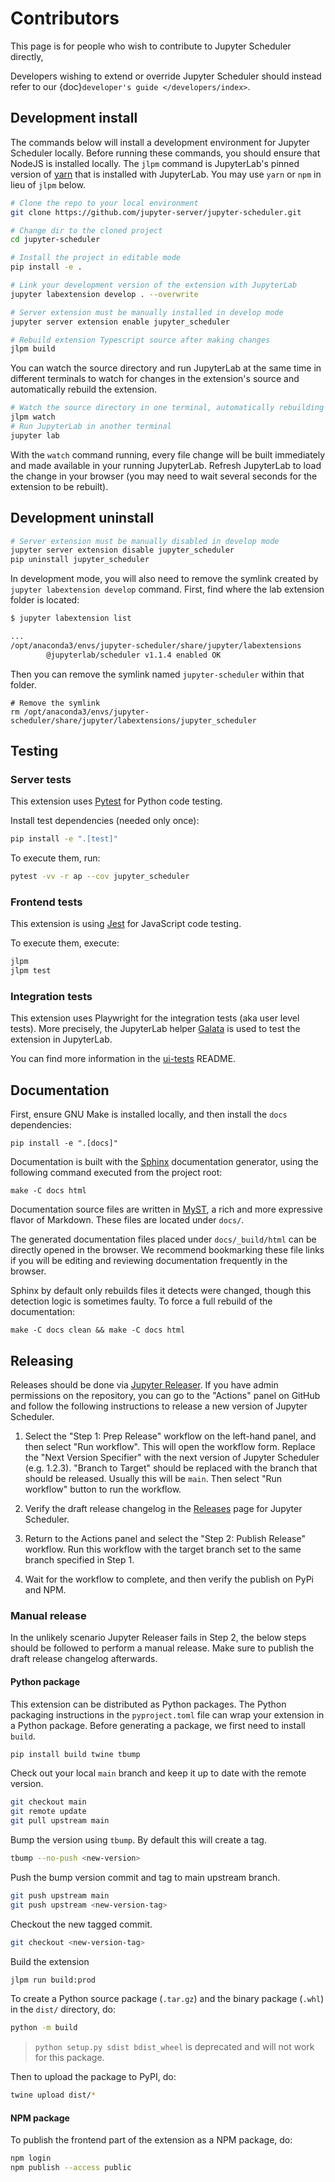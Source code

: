 # Contributors

This page is for people who wish to contribute to Jupyter Scheduler directly,

Developers wishing to extend or override Jupyter Scheduler should instead refer
to our {doc}`developer's guide </developers/index>`.

## Development install

The commands below will install a development environment for
Jupyter Scheduler locally. Before running these commands, you should ensure that NodeJS is
installed locally. The `jlpm` command is JupyterLab's pinned version of
[yarn](https://yarnpkg.com/) that is installed with JupyterLab. You may use
`yarn` or `npm` in lieu of `jlpm` below.

```bash
# Clone the repo to your local environment
git clone https://github.com/jupyter-server/jupyter-scheduler.git

# Change dir to the cloned project
cd jupyter-scheduler

# Install the project in editable mode
pip install -e .

# Link your development version of the extension with JupyterLab
jupyter labextension develop . --overwrite

# Server extension must be manually installed in develop mode
jupyter server extension enable jupyter_scheduler

# Rebuild extension Typescript source after making changes
jlpm build
```

You can watch the source directory and run JupyterLab at the same time in
different terminals to watch for changes in the extension's source and
automatically rebuild the extension.

```bash
# Watch the source directory in one terminal, automatically rebuilding when needed
jlpm watch
# Run JupyterLab in another terminal
jupyter lab
```

With the `watch` command running, every file change will be built immediately
and made available in your running JupyterLab. Refresh JupyterLab to load the
change in your browser (you may need to wait several seconds for the extension
to be rebuilt).

## Development uninstall

```bash
# Server extension must be manually disabled in develop mode
jupyter server extension disable jupyter_scheduler
pip uninstall jupyter_scheduler
```

In development mode, you will also need to remove the symlink created by
`jupyter labextension develop` command. First, find where the lab extension
folder is located:

```bash
$ jupyter labextension list

...
/opt/anaconda3/envs/jupyter-scheduler/share/jupyter/labextensions
        @jupyterlab/scheduler v1.1.4 enabled OK
```

Then you can remove the symlink named `jupyter-scheduler` within that
folder.
```
# Remove the symlink
rm /opt/anaconda3/envs/jupyter-scheduler/share/jupyter/labextensions/jupyter_scheduler
```

## Testing

### Server tests

This extension uses [Pytest](https://docs.pytest.org/) for Python code testing.

Install test dependencies (needed only once):

```sh
pip install -e ".[test]"
```

To execute them, run:

```sh
pytest -vv -r ap --cov jupyter_scheduler
```

### Frontend tests

This extension is using [Jest](https://jestjs.io/) for JavaScript code testing.

To execute them, execute:

```sh
jlpm
jlpm test
```

### Integration tests

This extension uses Playwright for the integration tests (aka user level tests).
More precisely, the JupyterLab helper
[Galata](https://github.com/jupyterlab/jupyterlab/tree/master/galata) is used to
test the extension in JupyterLab.

You can find more information in the
[ui-tests](https://github.com/jupyter-server/jupyter-scheduler/tree/main/ui-tests)
README.

## Documentation

First, ensure GNU Make is installed locally, and then install the `docs` dependencies:

```
pip install -e ".[docs]"
```

Documentation is built with the [Sphinx](https://www.sphinx-doc.org/en/master/)
documentation generator, using the following command executed from the project root:

```
make -C docs html
```

Documentation source files are written in
[MyST](https://myst-parser.readthedocs.io/en/latest/index.html), a rich and more
expressive flavor of Markdown. These files are located under `docs/`.

The generated documentation files placed under `docs/_build/html` can be
directly opened in the browser.  We recommend bookmarking these file links
if you will be editing and reviewing documentation frequently in the browser.

Sphinx by default only rebuilds files it detects were changed, though this
detection logic is sometimes faulty. To force a full rebuild of the
documentation:

```
make -C docs clean && make -C docs html
```

## Releasing

Releases should be done via [Jupyter Releaser](https://github.com/jupyter-server/jupyter_releaser).
If you have admin permissions on the repository, you can go to the "Actions"
panel on GitHub and follow the following instructions to release a new version of
Jupyter Scheduler.

1. Select the "Step 1: Prep Release" workflow on the left-hand panel, and then
select "Run workflow". This will open the workflow form. Replace the "Next Version
Specifier" with the next version of Jupyter Scheduler (e.g. 1.2.3). "Branch to Target"
should be replaced with the branch that should be released. Usually this will be `main`.
Then select "Run workflow" button to run the workflow.

2. Verify the draft release changelog in the
[Releases](https://github.com/jupyter-server/jupyter-scheduler/releases) page
for Jupyter Scheduler.

3. Return to the Actions panel and select the "Step 2: Publish Release" workflow.
Run this workflow with the target branch set to the same branch specified in
Step 1.

4. Wait for the workflow to complete, and then verify the publish on PyPi and
NPM.

### Manual release

In the unlikely scenario Jupyter Releaser fails in Step 2, the below steps
should be followed to perform a manual release. Make sure to publish the draft
release changelog afterwards.

#### Python package

This extension can be distributed as Python packages. The Python
packaging instructions in the `pyproject.toml` file can wrap your extension in a
Python package. Before generating a package, we first need to install `build`.

```bash
pip install build twine tbump
```

Check out your local `main` branch and keep it up to date with the remote version.

```bash
git checkout main
git remote update
git pull upstream main
```

Bump the version using `tbump`. By default this will create a tag.

```bash
tbump --no-push <new-version>
```

Push the bump version commit and tag to main upstream branch.

```bash
git push upstream main
git push upstream <new-version-tag>
```

Checkout the new tagged commit.

```bash
git checkout <new-version-tag>
```

Build the extension

```bash
jlpm run build:prod
```

To create a Python source package (`.tar.gz`) and the binary package (`.whl`) in the `dist/` directory, do:

```bash
python -m build
```

> `python setup.py sdist bdist_wheel` is deprecated and will not work for this package.

Then to upload the package to PyPI, do:

```bash
twine upload dist/*
```

#### NPM package

To publish the frontend part of the extension as a NPM package, do:

```bash
npm login
npm publish --access public
```
